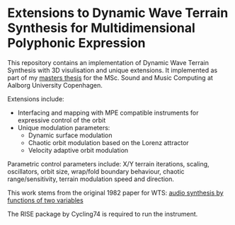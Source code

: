 # Extensions to Dynamic Wave Terrain Synthesis for Multidimensional Polyphonic Expression

This repository contains an implementation of Dynamic Wave Terrain Synthesis with 3D visulisation and unique extensions. 
It implemented as part of my [masters thesis](https://projekter.aau.dk/projekter/files/286179553/thesisReport.pdf) for the MSc. Sound and Music Computing at Aalborg University Copenhagen. 

Extensions include:
- Interfacing  and mapping with MPE compatible instruments for expressive control of the orbit
- Unique modulation parameters:
  - Dynamic surface modulation
  - Chaotic orbit modulation based on the Lorenz attractor
  - Velocity adaptive orbit modulation

Parametric control parameters include: X/Y terrain iterations, scaling, oscillators, orbit size, wrap/fold boundary behaviour, chaotic range/sensitivity, terrain modulation speed and direction. 


This work stems from the original 1982 paper for WTS: [audio synthesis by functions of two variables](http://www.aes.org/e-lib/browse.cfm?elib=3815)

The RISE package by Cycling74 is required to run the instrument.
